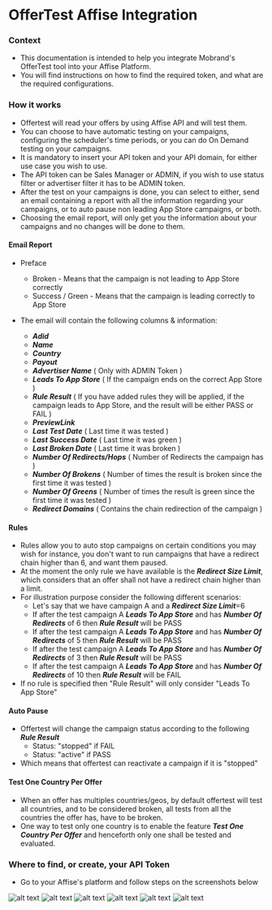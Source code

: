 # OfferTest Affise Integration

### Context

 * This documentation is intended to help you integrate Mobrand's OfferTest tool into your Affise Platform.
 * You will find instructions on how to find the required token, and what are the required configurations.
 
### How it works
 
 * Offertest will read your offers by using Affise API and will test them.
 * You can choose to have automatic testing on your campaigns, configuring the scheduler's time periods, or you can do On Demand testing on your campaigns.
 * It is mandatory to insert your API token and your API domain, for either use case you wish to use.
 * The API token can be Sales Manager or ADMIN, if you wish to use status filter or advertiser filter it has to be ADMIN token.
 * After the test on your campaigns is done, you can select to either, send an email containing a report with all the information regarding your campaigns, or to auto pause non leading App Store campaigns, or both. 
 * Choosing the email report, will only get you the information about your campaigns and no changes will be done to them.
 
#### Email Report

 * Preface 
    * Broken - Means that the campaign is not leading to App Store correctly
    * Success / Green - Means that the campaign is leading correctly to App Store

 * The email will contain the following columns & information:
    * ***Adid***
    * ***Name***
    * ***Country***
    * ***Payout***
    * ***Advertiser Name*** ( Only with ADMIN Token )
    * ***Leads To App Store*** ( If the campaign ends on the correct App Store )
    * ***Rule Result*** ( If you have added rules they will be applied, if the campaign leads to App Store, and the result will be either PASS or FAIL )
    * ***PreviewLink***
    * ***Last Test Date*** ( Last time it was tested )
    * ***Last Success Date*** ( Last time it was green )
    * ***Last Broken Date*** ( Last time it was broken )
    * ***Number Of Redirects/Hops*** ( Number of Redirects the campaign has )
    * ***Number Of Brokens*** ( Number of times the result is broken since the first time it was tested )
    * ***Number Of Greens*** ( Number of times the result is green since the first time it was tested )
    * ***Redirect Domains*** ( Contains the chain redirection of the campaign  )

#### Rules

 * Rules allow you to auto stop campaigns on certain conditions you may wish for instance, you don't want to run campaigns that have a redirect chain higher than 6, and want them paused.
 * At the moment the only rule we have available is the ***Redirect Size Limit***, which considers that an offer shall not have a redirect chain higher than a limit.
 * For illustration purpose consider the following different scenarios:
    * Let's say that we have campaign A and a ***Redirect Size Limit***=6
    * If after the test campaign A ***Leads To App Store*** and has ***Number Of Redirects*** of 6 then ***Rule Result*** will be PASS
    * If after the test campaign A ***Leads To App Store*** and has ***Number Of Redirects*** of 5 then ***Rule Result*** will be PASS
    * If after the test campaign A ***Leads To App Store*** and has ***Number Of Redirects*** of 3 then ***Rule Result*** will be PASS
    * If after the test campaign A ***Leads To App Store*** and has ***Number Of Redirects*** of 10 then ***Rule Result*** will be FAIL
 * If no rule is specified then "Rule Result" will only consider "Leads To App Store"

#### Auto Pause

 * Offertest will change the campaign status according to the following ***Rule Result***
    * Status: "stopped" if FAIL
    * Status: "active" if PASS
 * Which means that offertest can reactivate a campaign if it is "stopped"


#### Test One Country Per Offer

 * When an offer has multiples countries/geos, by default offertest will test all countries, and to be considered broken, all tests from all the countries the offer has, have to be broken.
 * One way to test only one country is to enable the feature ***Test One Country Per Offer*** and henceforth only one shall be tested and evaluated. 

### Where to find, or create, your API Token 

 * Go to your Affise's platform and follow steps on the screenshots below
 
 ![alt text](http://static.mobrand.net/ss_offertest/affise_1.png "")
 ![alt text](http://static.mobrand.net/ss_offertest/affise_2.png "")
 ![alt text](http://static.mobrand.net/ss_offertest/affise_3.png "")
 ![alt text](http://static.mobrand.net/ss_offertest/affise_4.png "")
 ![alt text](http://static.mobrand.net/ss_offertest/affise_5.png "")
 ![alt text](http://static.mobrand.net/ss_offertest/affise_6.png "")



